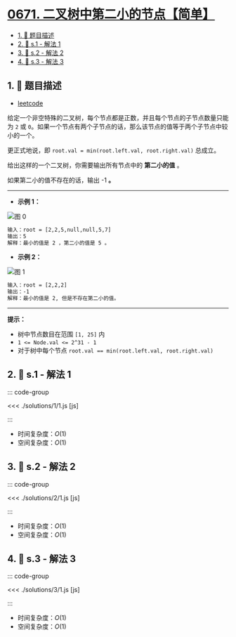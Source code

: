 # [0671. 二叉树中第二小的节点【简单】](https://github.com/tnotesjs/TNotes.leetcode/tree/main/notes/0671.%20%E4%BA%8C%E5%8F%89%E6%A0%91%E4%B8%AD%E7%AC%AC%E4%BA%8C%E5%B0%8F%E7%9A%84%E8%8A%82%E7%82%B9%E3%80%90%E7%AE%80%E5%8D%95%E3%80%91)

<!-- region:toc -->

- [1. 📝 题目描述](#1--题目描述)
- [2. 🎯 s.1 - 解法 1](#2--s1---解法-1)
- [3. 🎯 s.2 - 解法 2](#3--s2---解法-2)
- [4. 🎯 s.3 - 解法 3](#4--s3---解法-3)

<!-- endregion:toc -->

## 1. 📝 题目描述

- [leetcode](https://leetcode.cn/problems/second-minimum-node-in-a-binary-tree/)

给定一个非空特殊的二叉树，每个节点都是正数，并且每个节点的子节点数量只能为 `2` 或 `0`。如果一个节点有两个子节点的话，那么该节点的值等于两个子节点中较小的一个。

更正式地说，即 `root.val = min(root.left.val, root.right.val)` 总成立。

给出这样的一个二叉树，你需要输出所有节点中的 **第二小的值** 。

如果第二小的值不存在的话，输出 -1 **。**

---

- **示例 1：**

![图 0](https://cdn.jsdelivr.net/gh/tnotesjs/imgs@main/2025-09-15-12-26-56.png)

```txt
输入：root = [2,2,5,null,null,5,7]
输出：5
解释：最小的值是 2 ，第二小的值是 5 。
```

- **示例 2：**

![图 1](https://cdn.jsdelivr.net/gh/tnotesjs/imgs@main/2025-09-15-12-27-01.png)

```txt
输入：root = [2,2,2]
输出：-1
解释：最小的值是 2, 但是不存在第二小的值。
```

---

**提示：**

- 树中节点数目在范围 `[1, 25]` 内
- `1 <= Node.val <= 2^31 - 1`
- 对于树中每个节点 `root.val == min(root.left.val, root.right.val)`

## 2. 🎯 s.1 - 解法 1

::: code-group

<<< ./solutions/1/1.js [js]

:::

- 时间复杂度：$O(1)$
- 空间复杂度：$O(1)$

## 3. 🎯 s.2 - 解法 2

::: code-group

<<< ./solutions/2/1.js [js]

:::

- 时间复杂度：$O(1)$
- 空间复杂度：$O(1)$

## 4. 🎯 s.3 - 解法 3

::: code-group

<<< ./solutions/3/1.js [js]

:::

- 时间复杂度：$O(1)$
- 空间复杂度：$O(1)$
